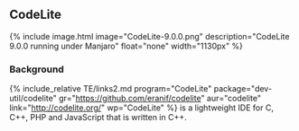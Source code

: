 ## CodeLite
{% include image.html image="CodeLite-9.0.0.png" description="CodeLite 9.0.0 running under Manjaro" float="none" width="1130px" %}

### Background
{% include_relative TE/links2.md program="CodeLite" package="dev-util/codelite" gr="https://github.com/eranif/codelite" aur="codelite" link="http://codelite.org/" wp="CodeLite" %} is a lightweight IDE for C, C++, PHP and JavaScript that is written in C++.
